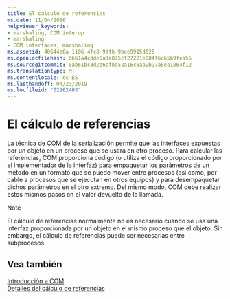 ```yaml
---
title: El cálculo de referencias
ms.date: 11/04/2016
helpviewer_keywords:
- marshaling, COM interop
- marshaling
- COM interfaces, marshaling
ms.assetid: 40644b0a-1106-4fc8-9dfb-9bee9915d825
ms.openlocfilehash: 0661a4cdde0a3a875cf27221e884f6c65b9fea55
ms.sourcegitcommit: 0ab61bc3d2b6cfbd52a16c6ab2b97a8ea1864f12
ms.translationtype: MT
ms.contentlocale: es-ES
ms.lasthandoff: 04/23/2019
ms.locfileid: "62262403"
---
```

# <a name="marshaling"></a>El cálculo de referencias

La técnica de COM de la serialización permite que las interfaces expuestas por un objeto en un proceso que se usará en otro proceso. Para calcular las referencias, COM proporciona código (o utiliza el código proporcionado por el implementador de la interfaz) para empaquetar los parámetros de un método en un formato que se puede mover entre procesos (así como, por cable a procesos que se ejecutan en otros equipos) y para desempaquetar dichos parámetros en el otro extremo. Del mismo modo, COM debe realizar estos mismos pasos en el valor devuelto de la llamada.

> [!NOTE]
>  El cálculo de referencias normalmente no es necesario cuando se usa una interfaz proporcionada por un objeto en el mismo proceso que el objeto. Sin embargo, el cálculo de referencias puede ser necesarias entre subprocesos.

## <a name="see-also"></a>Vea también

[Introducción a COM](../atl/introduction-to-com.md)<br/>
[Detalles del cálculo de referencias](/windows/desktop/com/marshaling-details)
